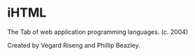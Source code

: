 # iHTML
The Tab of web application programming languages. (c. 2004)

Created by Vegard Riseng and Phillip Beazley.
